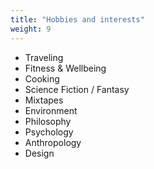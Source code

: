 ```yaml
---
title: "Hobbies and interests"
weight: 9
---
```


- Traveling
- Fitness & Wellbeing
- Cooking
- Science Fiction / Fantasy
- Mixtapes
- Environment
- Philosophy
- Psychology
- Anthropology
- Design
